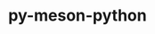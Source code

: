 ---
title: "py-meson-python"
layout: cache
categories: [package, develop-2024-05-26]
meta: {"versions": ["0.13.1", "0.15.0"], "compilers": ["apple-clang@=15.0.0", "cce@=15.0.1", "gcc@=11.1.0", "gcc@=11.4.0", "gcc@=12.3.0", "gcc@=9.4.0", "oneapi@=2024.0.0"], "oss": ["rhel8", "ubuntu20.04", "ubuntu22.04", "ventura"], "platforms": ["darwin", "linux"], "targets": ["aarch64", "neoverse_v1", "neoverse_v2", "ppc64le", "x86_64_v3", "zen4"], "stacks": ["data-vis-sdk", "e4s", "e4s-cray-rhel", "e4s-neoverse-v2", "e4s-neoverse_v1", "e4s-oneapi", "e4s-power", "e4s-rocm-external", "ml-darwin-aarch64-mps", "ml-linux-x86_64-cpu", "ml-linux-x86_64-cuda", "root", "tutorial"], "num_specs": 24, "num_specs_by_stack": {"root": 24, "ml-darwin-aarch64-mps": 2, "e4s-cray-rhel": 1, "e4s-power": 3, "data-vis-sdk": 1, "e4s-neoverse_v1": 3, "e4s-neoverse-v2": 3, "e4s": 4, "e4s-rocm-external": 1, "ml-linux-x86_64-cpu": 3, "ml-linux-x86_64-cuda": 3, "e4s-oneapi": 3, "tutorial": 1}}
spec_details: [{"hash": "brufg7nnkei55spefkvsseg7acf5aqy7", "compiler": "apple-clang@=15.0.0", "versions": ["0.15.0"], "os": "ventura", "platform": "darwin", "target": "aarch64", "variants": ["build_system=python_pip"], "stacks": ["root", "ml-darwin-aarch64-mps"], "size": "-", "tarball": "https://binaries.spack.io/releases/develop-2024-05-26/build_cache/darwin-ventura-aarch64/apple-clang-15.0.0/py-meson-python-0.15.0/darwin-ventura-aarch64-apple-clang-15.0.0-py-meson-python-0.15.0-brufg7nnkei55spefkvsseg7acf5aqy7.spack"}, {"hash": "tomscjqhea7tdnryqwrxaqnz3mgck3yd", "compiler": "apple-clang@=15.0.0", "versions": ["0.15.0"], "os": "ventura", "platform": "darwin", "target": "aarch64", "variants": ["build_system=python_pip"], "stacks": ["root", "ml-darwin-aarch64-mps"], "size": "-", "tarball": "https://binaries.spack.io/releases/develop-2024-05-26/build_cache/darwin-ventura-aarch64/apple-clang-15.0.0/py-meson-python-0.15.0/darwin-ventura-aarch64-apple-clang-15.0.0-py-meson-python-0.15.0-tomscjqhea7tdnryqwrxaqnz3mgck3yd.spack"}, {"hash": "qvfd6yormvvlsayef3746myfp5emr2ev", "compiler": "cce@=15.0.1", "versions": ["0.15.0"], "os": "rhel8", "platform": "linux", "target": "zen4", "variants": ["build_system=python_pip"], "stacks": ["root", "e4s-cray-rhel"], "size": "-", "tarball": "https://binaries.spack.io/releases/develop-2024-05-26/build_cache/linux-rhel8-zen4/cce-15.0.1/py-meson-python-0.15.0/linux-rhel8-zen4-cce-15.0.1-py-meson-python-0.15.0-qvfd6yormvvlsayef3746myfp5emr2ev.spack"}, {"hash": "ol2ltwskrh2b5pulwdwu7lxiq6bj24m4", "compiler": "gcc@=9.4.0", "versions": ["0.15.0"], "os": "ubuntu20.04", "platform": "linux", "target": "ppc64le", "variants": ["build_system=python_pip"], "stacks": ["root", "e4s-power"], "size": "-", "tarball": "https://binaries.spack.io/releases/develop-2024-05-26/build_cache/linux-ubuntu20.04-ppc64le/gcc-9.4.0/py-meson-python-0.15.0/linux-ubuntu20.04-ppc64le-gcc-9.4.0-py-meson-python-0.15.0-ol2ltwskrh2b5pulwdwu7lxiq6bj24m4.spack"}, {"hash": "y4a45hpqstc26ud4gmy32z7ujyjgldas", "compiler": "gcc@=9.4.0", "versions": ["0.15.0"], "os": "ubuntu20.04", "platform": "linux", "target": "ppc64le", "variants": ["build_system=python_pip"], "stacks": ["root", "e4s-power"], "size": "-", "tarball": "https://binaries.spack.io/releases/develop-2024-05-26/build_cache/linux-ubuntu20.04-ppc64le/gcc-9.4.0/py-meson-python-0.15.0/linux-ubuntu20.04-ppc64le-gcc-9.4.0-py-meson-python-0.15.0-y4a45hpqstc26ud4gmy32z7ujyjgldas.spack"}, {"hash": "2zzo47x5bdvhf5y4rns4rtrxeugx7wv3", "compiler": "gcc@=9.4.0", "versions": ["0.13.1"], "os": "ubuntu20.04", "platform": "linux", "target": "ppc64le", "variants": ["build_system=python_pip"], "stacks": ["root", "e4s-power"], "size": "-", "tarball": "https://binaries.spack.io/releases/develop-2024-05-26/build_cache/linux-ubuntu20.04-ppc64le/gcc-9.4.0/py-meson-python-0.13.1/linux-ubuntu20.04-ppc64le-gcc-9.4.0-py-meson-python-0.13.1-2zzo47x5bdvhf5y4rns4rtrxeugx7wv3.spack"}, {"hash": "ecydhq6lyb24farz4m7c32w6556hyc4e", "compiler": "gcc@=11.1.0", "versions": ["0.15.0"], "os": "ubuntu20.04", "platform": "linux", "target": "x86_64_v3", "variants": ["build_system=python_pip"], "stacks": ["root", "data-vis-sdk"], "size": "-", "tarball": "https://binaries.spack.io/releases/develop-2024-05-26/build_cache/linux-ubuntu20.04-x86_64_v3/gcc-11.1.0/py-meson-python-0.15.0/linux-ubuntu20.04-x86_64_v3-gcc-11.1.0-py-meson-python-0.15.0-ecydhq6lyb24farz4m7c32w6556hyc4e.spack"}, {"hash": "mcplpsxc67ind7lfj2hvmcgl3mzs2j4q", "compiler": "gcc@=11.4.0", "versions": ["0.15.0"], "os": "ubuntu22.04", "platform": "linux", "target": "neoverse_v1", "variants": ["build_system=python_pip"], "stacks": ["root", "e4s-neoverse_v1"], "size": "-", "tarball": "https://binaries.spack.io/releases/develop-2024-05-26/build_cache/linux-ubuntu22.04-neoverse_v1/gcc-11.4.0/py-meson-python-0.15.0/linux-ubuntu22.04-neoverse_v1-gcc-11.4.0-py-meson-python-0.15.0-mcplpsxc67ind7lfj2hvmcgl3mzs2j4q.spack"}, {"hash": "mpvzptbaif3fho5jp2znlhivfkh5qko2", "compiler": "gcc@=11.4.0", "versions": ["0.15.0"], "os": "ubuntu22.04", "platform": "linux", "target": "neoverse_v1", "variants": ["build_system=python_pip"], "stacks": ["root", "e4s-neoverse_v1"], "size": "-", "tarball": "https://binaries.spack.io/releases/develop-2024-05-26/build_cache/linux-ubuntu22.04-neoverse_v1/gcc-11.4.0/py-meson-python-0.15.0/linux-ubuntu22.04-neoverse_v1-gcc-11.4.0-py-meson-python-0.15.0-mpvzptbaif3fho5jp2znlhivfkh5qko2.spack"}, {"hash": "d4adxxdafay3jlvn656f2wxvikgq556c", "compiler": "gcc@=11.4.0", "versions": ["0.13.1"], "os": "ubuntu22.04", "platform": "linux", "target": "neoverse_v1", "variants": ["build_system=python_pip"], "stacks": ["root", "e4s-neoverse_v1"], "size": "-", "tarball": "https://binaries.spack.io/releases/develop-2024-05-26/build_cache/linux-ubuntu22.04-neoverse_v1/gcc-11.4.0/py-meson-python-0.13.1/linux-ubuntu22.04-neoverse_v1-gcc-11.4.0-py-meson-python-0.13.1-d4adxxdafay3jlvn656f2wxvikgq556c.spack"}, {"hash": "75tbw4sx2wgrotnnlzcdhhv6cssucoos", "compiler": "gcc@=11.4.0", "versions": ["0.15.0"], "os": "ubuntu22.04", "platform": "linux", "target": "neoverse_v2", "variants": ["build_system=python_pip"], "stacks": ["root", "e4s-neoverse-v2"], "size": "-", "tarball": "https://binaries.spack.io/releases/develop-2024-05-26/build_cache/linux-ubuntu22.04-neoverse_v2/gcc-11.4.0/py-meson-python-0.15.0/linux-ubuntu22.04-neoverse_v2-gcc-11.4.0-py-meson-python-0.15.0-75tbw4sx2wgrotnnlzcdhhv6cssucoos.spack"}, {"hash": "pyzb6tod2nqqsxissudam525t5e7e4bn", "compiler": "gcc@=11.4.0", "versions": ["0.15.0"], "os": "ubuntu22.04", "platform": "linux", "target": "neoverse_v2", "variants": ["build_system=python_pip"], "stacks": ["root", "e4s-neoverse-v2"], "size": "-", "tarball": "https://binaries.spack.io/releases/develop-2024-05-26/build_cache/linux-ubuntu22.04-neoverse_v2/gcc-11.4.0/py-meson-python-0.15.0/linux-ubuntu22.04-neoverse_v2-gcc-11.4.0-py-meson-python-0.15.0-pyzb6tod2nqqsxissudam525t5e7e4bn.spack"}, {"hash": "nzq5vf542vjqsxd44uvc5cwbtzy72zu5", "compiler": "gcc@=11.4.0", "versions": ["0.13.1"], "os": "ubuntu22.04", "platform": "linux", "target": "neoverse_v2", "variants": ["build_system=python_pip"], "stacks": ["root", "e4s-neoverse-v2"], "size": "-", "tarball": "https://binaries.spack.io/releases/develop-2024-05-26/build_cache/linux-ubuntu22.04-neoverse_v2/gcc-11.4.0/py-meson-python-0.13.1/linux-ubuntu22.04-neoverse_v2-gcc-11.4.0-py-meson-python-0.13.1-nzq5vf542vjqsxd44uvc5cwbtzy72zu5.spack"}, {"hash": "lgim6zegwt4ru6oxbltczyplk6lvaysl", "compiler": "gcc@=11.4.0", "versions": ["0.15.0"], "os": "ubuntu22.04", "platform": "linux", "target": "x86_64_v3", "variants": ["build_system=python_pip"], "stacks": ["root", "e4s"], "size": "-", "tarball": "https://binaries.spack.io/releases/develop-2024-05-26/build_cache/linux-ubuntu22.04-x86_64_v3/gcc-11.4.0/py-meson-python-0.15.0/linux-ubuntu22.04-x86_64_v3-gcc-11.4.0-py-meson-python-0.15.0-lgim6zegwt4ru6oxbltczyplk6lvaysl.spack"}, {"hash": "4sw2ccdjwtgeg5uaxen5un4tcsxgayhg", "compiler": "gcc@=11.4.0", "versions": ["0.15.0"], "os": "ubuntu22.04", "platform": "linux", "target": "x86_64_v3", "variants": ["build_system=python_pip"], "stacks": ["root", "e4s-rocm-external", "ml-linux-x86_64-cpu", "ml-linux-x86_64-cuda"], "size": "-", "tarball": "https://binaries.spack.io/releases/develop-2024-05-26/build_cache/linux-ubuntu22.04-x86_64_v3/gcc-11.4.0/py-meson-python-0.15.0/linux-ubuntu22.04-x86_64_v3-gcc-11.4.0-py-meson-python-0.15.0-4sw2ccdjwtgeg5uaxen5un4tcsxgayhg.spack"}, {"hash": "hcz6yb2vanpu4srj6q7x2tgnii2cldu6", "compiler": "gcc@=11.4.0", "versions": ["0.15.0"], "os": "ubuntu22.04", "platform": "linux", "target": "x86_64_v3", "variants": ["build_system=python_pip"], "stacks": ["root", "e4s"], "size": "-", "tarball": "https://binaries.spack.io/releases/develop-2024-05-26/build_cache/linux-ubuntu22.04-x86_64_v3/gcc-11.4.0/py-meson-python-0.15.0/linux-ubuntu22.04-x86_64_v3-gcc-11.4.0-py-meson-python-0.15.0-hcz6yb2vanpu4srj6q7x2tgnii2cldu6.spack"}, {"hash": "7dpzra3qzijuddw6en5dsuxm2ynv33ku", "compiler": "gcc@=11.4.0", "versions": ["0.15.0"], "os": "ubuntu22.04", "platform": "linux", "target": "x86_64_v3", "variants": ["build_system=python_pip"], "stacks": ["root", "e4s"], "size": "-", "tarball": "https://binaries.spack.io/releases/develop-2024-05-26/build_cache/linux-ubuntu22.04-x86_64_v3/gcc-11.4.0/py-meson-python-0.15.0/linux-ubuntu22.04-x86_64_v3-gcc-11.4.0-py-meson-python-0.15.0-7dpzra3qzijuddw6en5dsuxm2ynv33ku.spack"}, {"hash": "bjw2covtggesvfmj2kan7jhfngszfpkd", "compiler": "gcc@=11.4.0", "versions": ["0.15.0"], "os": "ubuntu22.04", "platform": "linux", "target": "x86_64_v3", "variants": ["build_system=python_pip"], "stacks": ["root", "ml-linux-x86_64-cpu", "ml-linux-x86_64-cuda"], "size": "-", "tarball": "https://binaries.spack.io/releases/develop-2024-05-26/build_cache/linux-ubuntu22.04-x86_64_v3/gcc-11.4.0/py-meson-python-0.15.0/linux-ubuntu22.04-x86_64_v3-gcc-11.4.0-py-meson-python-0.15.0-bjw2covtggesvfmj2kan7jhfngszfpkd.spack"}, {"hash": "m7tnm3k6zvtozuvfy6te5bbq3irnhgns", "compiler": "gcc@=11.4.0", "versions": ["0.15.0"], "os": "ubuntu22.04", "platform": "linux", "target": "x86_64_v3", "variants": ["build_system=python_pip"], "stacks": ["root", "ml-linux-x86_64-cpu", "ml-linux-x86_64-cuda"], "size": "-", "tarball": "https://binaries.spack.io/releases/develop-2024-05-26/build_cache/linux-ubuntu22.04-x86_64_v3/gcc-11.4.0/py-meson-python-0.15.0/linux-ubuntu22.04-x86_64_v3-gcc-11.4.0-py-meson-python-0.15.0-m7tnm3k6zvtozuvfy6te5bbq3irnhgns.spack"}, {"hash": "b3wuy5cekq7uzjpwvjbgocznu3vxvevu", "compiler": "gcc@=11.4.0", "versions": ["0.13.1"], "os": "ubuntu22.04", "platform": "linux", "target": "x86_64_v3", "variants": ["build_system=python_pip"], "stacks": ["root", "e4s"], "size": "-", "tarball": "https://binaries.spack.io/releases/develop-2024-05-26/build_cache/linux-ubuntu22.04-x86_64_v3/gcc-11.4.0/py-meson-python-0.13.1/linux-ubuntu22.04-x86_64_v3-gcc-11.4.0-py-meson-python-0.13.1-b3wuy5cekq7uzjpwvjbgocznu3vxvevu.spack"}, {"hash": "srccl2qsl6wcf7v7y73uklepjp73lnnj", "compiler": "oneapi@=2024.0.0", "versions": ["0.15.0"], "os": "ubuntu22.04", "platform": "linux", "target": "x86_64_v3", "variants": ["build_system=python_pip"], "stacks": ["root", "e4s-oneapi"], "size": "-", "tarball": "https://binaries.spack.io/releases/develop-2024-05-26/build_cache/linux-ubuntu22.04-x86_64_v3/oneapi-2024.0.0/py-meson-python-0.15.0/linux-ubuntu22.04-x86_64_v3-oneapi-2024.0.0-py-meson-python-0.15.0-srccl2qsl6wcf7v7y73uklepjp73lnnj.spack"}, {"hash": "fpu6ugz4cxpejbnxkmbejdco2g7gpiou", "compiler": "gcc@=12.3.0", "versions": ["0.15.0"], "os": "ubuntu22.04", "platform": "linux", "target": "x86_64_v3", "variants": ["build_system=python_pip"], "stacks": ["root", "tutorial"], "size": "-", "tarball": "https://binaries.spack.io/releases/develop-2024-05-26/build_cache/linux-ubuntu22.04-x86_64_v3/gcc-12.3.0/py-meson-python-0.15.0/linux-ubuntu22.04-x86_64_v3-gcc-12.3.0-py-meson-python-0.15.0-fpu6ugz4cxpejbnxkmbejdco2g7gpiou.spack"}, {"hash": "6wzysoygtmjbj4rffb44ujhimtvbhy3m", "compiler": "oneapi@=2024.0.0", "versions": ["0.15.0"], "os": "ubuntu22.04", "platform": "linux", "target": "x86_64_v3", "variants": ["build_system=python_pip"], "stacks": ["root", "e4s-oneapi"], "size": "-", "tarball": "https://binaries.spack.io/releases/develop-2024-05-26/build_cache/linux-ubuntu22.04-x86_64_v3/oneapi-2024.0.0/py-meson-python-0.15.0/linux-ubuntu22.04-x86_64_v3-oneapi-2024.0.0-py-meson-python-0.15.0-6wzysoygtmjbj4rffb44ujhimtvbhy3m.spack"}, {"hash": "aymhk7shf4sning44ynudpoxof3hvv75", "compiler": "oneapi@=2024.0.0", "versions": ["0.13.1"], "os": "ubuntu22.04", "platform": "linux", "target": "x86_64_v3", "variants": ["build_system=python_pip"], "stacks": ["root", "e4s-oneapi"], "size": "-", "tarball": "https://binaries.spack.io/releases/develop-2024-05-26/build_cache/linux-ubuntu22.04-x86_64_v3/oneapi-2024.0.0/py-meson-python-0.13.1/linux-ubuntu22.04-x86_64_v3-oneapi-2024.0.0-py-meson-python-0.13.1-aymhk7shf4sning44ynudpoxof3hvv75.spack"}]
---